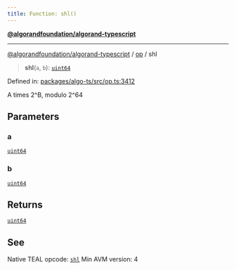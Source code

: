 ```yaml
---
title: Function: shl()
---
```


[**@algorandfoundation/algorand-typescript**](../../README)

***

[@algorandfoundation/algorand-typescript](../../README) / [op](../README) / shl



> **shl**(`a`, `b`): [`uint64`](../../index/type-aliases/uint64)

Defined in: [packages/algo-ts/src/op.ts:3412](https://github.com/algorandfoundation/puya-ts/blob/main/packages/algo-ts/src/op.ts#L3412)

A times 2^B, modulo 2^64

## Parameters

### a

[`uint64`](../../index/type-aliases/uint64)

### b

[`uint64`](../../index/type-aliases/uint64)

## Returns

[`uint64`](../../index/type-aliases/uint64)

## See

Native TEAL opcode: [`shl`](https://developer.algorand.org/docs/get-details/dapps/avm/teal/opcodes/v10/#shl)
Min AVM version: 4